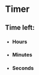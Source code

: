 # Timer

<body>

<div class="container">
<h2 id="head">Time left:</h2>
<ul>
    <h3><li><span id="hours"></span> Hours</li></h3>
    <h3><li><span id="minutes"></span> Minutes</li></h3>
    <h3><li><span id="seconds"></span> Seconds</li></h3>
</ul>
</div>

</body>


<script >

const second = 1000,
minute = second * 60,
hour = minute * 60,
day = hour * 24;

let countDown = new Date('Oct 22, 2019 08:30:00').getTime(),
x = setInterval(function() {
    let now = new Date().getTime(),
        distance = countDown - now;
    document.getElementById('hours').innerText = Math.floor((distance % (day)) / (hour)),
    document.getElementById('minutes').innerText = Math.floor((distance % (hour)) / (minute)),
    document.getElementById('seconds').innerText = Math.floor((distance % (minute)) / second);
    var minutes_left = Math.floor((distance % (hour)) / (minute));
    //console.log(minutes_left);
    if (minutes_left == 5 )    {
        var alerted5 = localStorage.getItem('alerted5') || '';
        if (alerted5 != 'yes') {
            alert("5 min left");
            localStorage.setItem('alerted5','yes');
         }
    }
}, second)
</script>